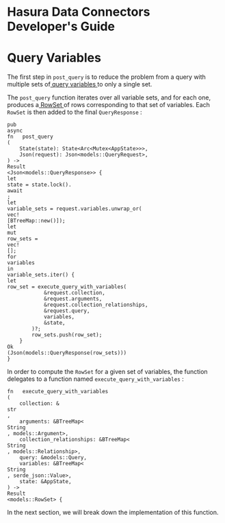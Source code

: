 # Hasura Data Connectors Developer's Guide

# Query Variables

The first step in `post_query` is to reduce the problem from a query with multiple sets of[ query variables ](../../specification/queries/variables.html)to only a single set.

The `post_query` function iterates over all variable sets, and for each one, produces a[ RowSet ](../../reference/types.html#rowset)of rows corresponding to that set of variables. Each `RowSet` is then added to the final `QueryResponse` :

```
pub
async
fn   post_query
(
    State(state): State<Arc<Mutex<AppState>>>,
    Json(request): Json<models::QueryRequest>,
) ->
Result
<Json<models::QueryResponse>> {
let
state = state.lock().
await
;
let
variable_sets = request.variables.unwrap_or(
vec!
[BTreeMap::new()]);
let
mut
row_sets =
vec!
[];
for
variables
in
variable_sets.iter() {
let
row_set = execute_query_with_variables(
            &request.collection,
            &request.arguments,
            &request.collection_relationships,
            &request.query,
            variables,
            &state,
        )?;
        row_sets.push(row_set);
    }
Ok
(Json(models::QueryResponse(row_sets)))
}
```

In order to compute the `RowSet` for a given set of variables, the function delegates to a function named `execute_query_with_variables` :

```
fn   execute_query_with_variables
(
    collection: &
str
,
    arguments: &BTreeMap<
String
, models::Argument>,
    collection_relationships: &BTreeMap<
String
, models::Relationship>,
    query: &models::Query,
    variables: &BTreeMap<
String
, serde_json::Value>,
    state: &AppState,
) ->
Result
<models::RowSet> {
```

In the next section, we will break down the implementation of this function.